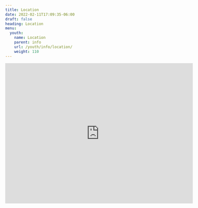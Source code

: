 ```yaml
---
title: Location
date: 2022-02-11T17:09:35-06:00
draft: false
heading: Location
menu:
  youth:
    name: Location
    parent: info
    url: /youth/info/location/
    weight: 110
---
```

<iframe src="https://www.google.com/maps/embed?pb=!1m18!1m12!1m3!1d1198.120206278188!2d-87.7448505089323!3d39.0118449213511!2m3!1f0!2f0!3f0!3m2!1i1024!2i768!4f13.1!3m3!1m2!1s0x88726d4f995995d7%3A0x813f006d45e8c155!2sRobinson%20Youth%20League%20Soccer%20Fields!5e1!3m2!1sen!2sus!4v1647462132893!5m2!1sen!2sus" width="600" height="450" style="border:0;" allowfullscreen="" loading="lazy"></iframe>